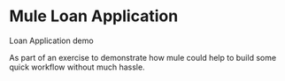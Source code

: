 # Mule Loan Application
Loan Application demo

As part of an exercise to demonstrate how mule could help to build some quick workflow without much hassle.
